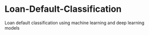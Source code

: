 # Loan-Default-Classification
Loan default classification using machine learning and deep learning models
